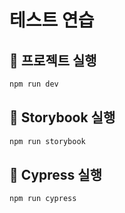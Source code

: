 # 테스트 연습

## 📍 프로젝트 실행

```bash
npm run dev
```

## 📍 Storybook 실행

```bash
npm run storybook
```

## 📍 Cypress 실행

```bash
npm run cypress
```
